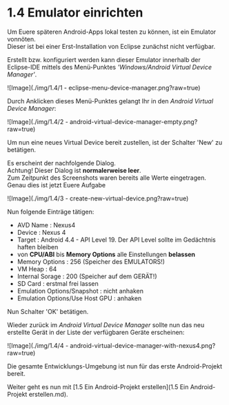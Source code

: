 ﻿# 1.4 Emulator einrichten

Um Euere späteren Android-Apps lokal testen zu können, ist ein Emulator vonnöten.  
Dieser ist bei einer Erst-Installation von Eclipse zunächst nicht verfügbar.

Erstellt bzw. konfiguriert werden kann dieser Emulator innerhalb der Eclipse-IDE mittels des Menü-Punktes _'Windows/Android Virtual Device Manager'_.

![Image](./img/1.4/1 - eclipse-menu-device-manager.png?raw=true)

Durch Anklicken dieses Menü-Punktes gelangt Ihr in den _Android Virtual Device Manager_:

![Image](./img/1.4/2 - android-virtual-device-manager-empty.png?raw=true)

Um nun eine neues Virtual Device bereit zustellen, ist der Schalter 'New' zu betätigen. 

Es erscheint der nachfolgende Dialog.  
Achtung! Dieser Dialog ist __normalerweise leer__.  
Zum Zeitpunkt des Screenshots waren bereits alle Werte eingetragen.
Genau dies ist jetzt Euere Aufgabe

![Image](./img/1.4/3 - create-new-virtual-device.png?raw=true)

Nun folgende Einträge tätigen:

- AVD Name : Nexus4
- Device : Nexus 4
- Target : Android 4.4 - API Level 19. Der API Level sollte im Gedächtnis haften bleiben
- von __CPU/ABI__ bis __Memory Options__ alle Einstellungen __belassen__
- Memory Options : 256 (Speicher des EMULATORS!)
- VM Heap : 64
- Internal Sorage : 200 (Speicher auf dem GERÄT!)
- SD Card : erstmal frei lassen
- Emulation Options/Snapshot : nicht anhaken
- Emulation Options/Use Host GPU : anhaken
 
Nun Schalter 'OK' betätigen.

Wieder zurück im _Android Virtual Device Manager_ sollte nun das neu erstellte Gerät in der Liste der verfügbaren Geräte erscheinen: 

![Image](./img/1.4/4 - android-virtual-device-manager-with-nexus4.png?raw=true)

Die gesamte Entwicklungs-Umgebung ist nun für das erste Android-Projekt bereit. 

Weiter geht es nun mit [1.5 Ein Android-Projekt erstellen](1.5 Ein Android-Projekt erstellen.md).



